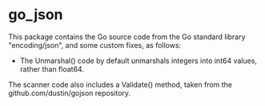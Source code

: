 # go_json

This package contains the Go source code from the Go standard library "encoding/json",
and some custom fixes, as follows:
- The Unmarshal() code by default unmarshals integers into int64 values, rather than float64.

The scanner code also includes a Validate() method, taken from the github.com/dustin/gojson repository.
